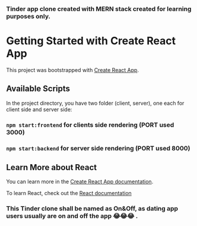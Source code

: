 
### Tinder app clone created with MERN stack created for learning purposes only.

# Getting Started with Create React App

This project was bootstrapped with [Create React App](https://github.com/facebook/create-react-app).

## Available Scripts

In the project directory, you have two folder (client, server), one each for client side and server side:

### `npm start:frontend` for clients side rendering (PORT used 3000)
### `npm start:backend` for server side rendering (PORT used 8000)

## Learn More about React

You can learn more in the [Create React App documentation](https://facebook.github.io/create-react-app/docs/getting-started).

To learn React, check out the [React documentation](https://reactjs.org/)

### This Tinder clone shall be named as On&Off, as dating app users usually are on and off the app 😂😂😂  .


